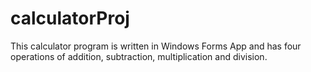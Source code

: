 # calculatorProj
This calculator program is written in Windows Forms App and has four operations of addition, subtraction, multiplication and division.
